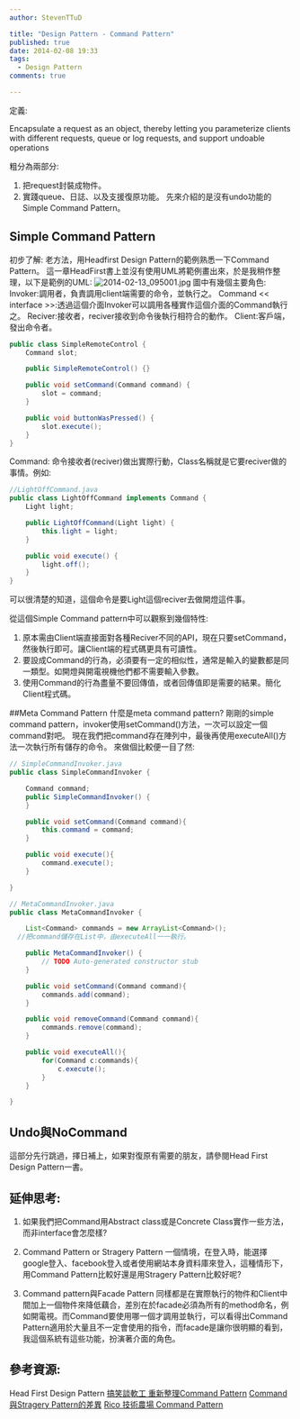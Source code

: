 ```yaml
---
author: StevenTTuD

title: "Design Pattern - Command Pattern"
published: true
date: 2014-02-08 19:33
tags:
  - Design Pattern
comments: true

---
```


定義:

Encapsulate a request as an object, thereby letting you parameterize clients with different requests, queue or log requests, and support undoable operations

粗分為兩部分:
1. 把request封裝成物件。
2. 實踐queue、日誌、以及支援復原功能。
先來介紹的是沒有undo功能的Simple Command Pattern。

## Simple Command Pattern

初步了解:
老方法，用Headfirst Design Pattern的範例熟悉一下Command Pattern。
這一章HeadFirst書上並沒有使用UML將範例畫出來，於是我稍作整理，以下是範例的UML:
![2014-02-13_095001.jpg](http://user-image.logdown.io/user/6619/blog/6590/post/178686/oGDG35GWRPmuif65ChcF_2014-02-13_095001.jpg)
圖中有幾個主要角色:
Invoker:調用者，負責調用client端需要的命令，並執行之。
Command << interface >>:透過這個介面Invoker可以調用各種實作這個介面的Command執行之。
Reciver:接收者，reciver接收到命令後執行相符合的動作。
Client:客戶端，發出命令者。

```java
public class SimpleRemoteControl {
	Command slot;

	public SimpleRemoteControl() {}

	public void setCommand(Command command) {
		slot = command;
	}

	public void buttonWasPressed() {
		slot.execute();
	}
}
```

Command:
命令接收者(reciver)做出實際行動，Class名稱就是它要reciver做的事情。例如:

```java
//LightOffCommand.java
public class LightOffCommand implements Command {
	Light light;

	public LightOffCommand(Light light) {
		this.light = light;
	}

	public void execute() {
		light.off();
	}
}
```

可以很清楚的知道，這個命令是要Light這個reciver去做開燈這件事。

從這個Simple Command pattern中可以觀察到幾個特性:
1. 原本需由Client端直接面對各種Reciver不同的API，現在只要setCommand，然後執行即可。讓Client端的程式碼更具有可讀性。
2. 要設成Command的行為，必須要有一定的相似性，通常是輸入的變數都是同一類型。如開燈與開電視機他們都不需要輸入參數。
3. 使用Command的行為盡量不要回傳值，或者回傳值即是需要的結果。簡化Client程式碼。

##Meta Command Pattern
什麼是meta command pattern?
剛剛的simple command pattern，invoker使用setCommand()方法，一次可以設定一個command對吧。
現在我們把command存在陣列中，最後再使用executeAll()方法一次執行所有儲存的命令。
來做個比較便一目了然:

```java
// SimpleCommandInvoker.java
public class SimpleCommandInvoker {

	Command command;
	public SimpleCommandInvoker() {
	}

	public void setCommand(Command command){
		this.command = command;
	}

	public void execute(){
		command.execute();
	}

}
```

```java
// MetaCommandInvoker.java
public class MetaCommandInvoker {

	List<Command> commands = new ArrayList<Command>();
  //把command儲存在List中，由executeAll一一執行。

	public MetaCommandInvoker() {
		// TODO Auto-generated constructor stub
	}

	public void setCommand(Command command){
		commands.add(command);
	}

	public void removeCommand(Command command){
		commands.remove(command);
	}

	public void executeAll(){
		for(Command c:commands){
			c.execute();
		}
	}

}
```
## Undo與NoCommand
這部分先行跳過，擇日補上，如果對復原有需要的朋友，請參閱Head First Design Pattern一書。

## 延伸思考:

1. 如果我們把Command用Abstract class或是Concrete Class實作一些方法，而非interface會怎麼樣?



2. Command Pattern or Stragery Pattern
一個情境，在登入時，能選擇google登入、facebook登入或者使用網站本身資料庫來登入，這種情形下，用Command Pattern比較好還是用Stragery Pattern比較好呢?

3. Command pattern與Facade Pattern
同樣都是在實際執行的物件和Client中間加上一個物件來降低藕合，差別在於facade必須為所有的method命名，例如開電視。而Command要使用哪一個才調用並執行，可以看得出Command Pattern適用於大量且不一定會使用的指令，而facade是讓你很明顯的看到，我這個系統有這些功能，扮演著介面的角色。

## 參考資源:
Head First Design Pattern
[搞笑談軟工 重新整理Command Pattern](http://teddy-chen-tw.blogspot.tw/2013/08/command-pattern.html)
[Command與Stragery Pattern的差異](http://rettamkrad.blogspot.tw/2013/06/commandstrategypattern.html)
[Rico 技術農場 Command Pattern](http://www.dotblogs.com.tw/ricochen/archive/2012/08/03/73801.aspx)